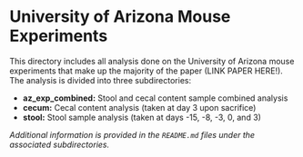 # University of Arizona Mouse Experiments

This directory includes all analysis done on the University of Arizona mouse experiments that make up the majority of the paper (LINK PAPER HERE!). The analysis is divided into three subdirectories:
- **az_exp_combined:** Stool and cecal content sample combined analysis
- **cecum:** Cecal content analysis (taken at day 3 upon sacrifice)
- **stool:** Stool sample analysis (taken at days -15, -8, -3, 0, and 3)

*Additional information is provided in the `README.md` files under the associated subdirectories.*